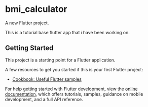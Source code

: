 # bmi_calculator

A new Flutter project.

This is a tutorial base flutter app that i have been working on.

## Getting Started

This project is a starting point for a Flutter application.

A few resources to get you started if this is your first Flutter project:


- [Cookbook: Useful Flutter samples](https://docs.flutter.dev/cookbook)

For help getting started with Flutter development, view the
[online documentation](https://docs.flutter.dev/), which offers tutorials,
samples, guidance on mobile development, and a full API reference.
